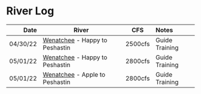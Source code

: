 # River Log

| Date | River | CFS | Notes
--: | --- | --- | :-- 
| 04/30/22 | [Wenatchee](https://www.americanwhitewater.org/content/River/view/river-detail/2267/main) - Happy to Peshastin | 2500cfs | Guide Training
| 05/01/22 | [Wenatchee](https://www.americanwhitewater.org/content/River/view/river-detail/2267/main) - Happy to Peshastin | 2800cfs | Guide Training
| 05/01/22 | [Wenatchee](https://www.americanwhitewater.org/content/River/view/river-detail/2267/main) - Apple to Peshastin | 2800cfs | Guide Training